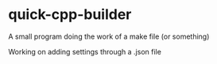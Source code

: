 # quick-cpp-builder
A small program doing the work of a make file (or something)

Working on adding settings through a .json file
